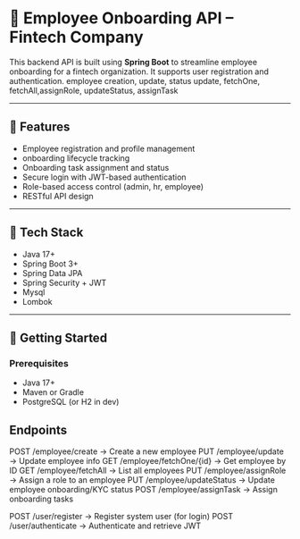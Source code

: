 # 🏦 Employee Onboarding API – Fintech Company

This backend API is built using **Spring Boot** to streamline employee onboarding for a fintech organization. It supports 
user registration and authentication. employee creation, update, status update, fetchOne, fetchAll,assignRole, updateStatus, assignTask

---

## 📌 Features

- Employee registration and profile management
-  onboarding lifecycle tracking
- Onboarding task assignment and status
- Secure login with JWT-based authentication
- Role-based access control (admin, hr, employee)
- RESTful API design

---

## 🧱 Tech Stack

- Java 17+
- Spring Boot 3+
- Spring Data JPA
- Spring Security + JWT
- Mysql
- Lombok

---

## 🚀 Getting Started

### Prerequisites

- Java 17+
- Maven or Gradle
- PostgreSQL (or H2 in dev)

## Endpoints
POST   /employee/create         → Create a new employee
PUT    /employee/update         → Update employee info
GET    /employee/fetchOne/{id} → Get employee by ID
GET    /employee/fetchAll       → List all employees
PUT    /employee/assignRole     → Assign a role to an employee
PUT    /employee/updateStatus   → Update employee onboarding/KYC status
POST   /employee/assignTask     → Assign onboarding tasks

POST   /user/register           → Register system user (for login)
POST   /user/authenticate       → Authenticate and retrieve JWT
